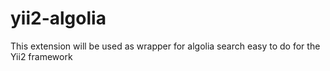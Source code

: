 # yii2-algolia
This extension will be used as wrapper for algolia search easy to do for the Yii2 framework
